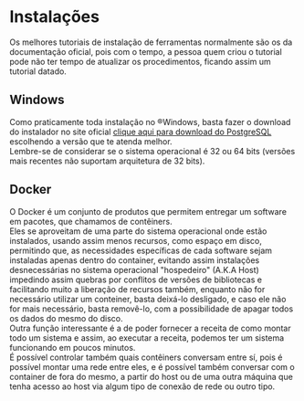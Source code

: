 # Instalações

Os melhores tutoriais de instalação de ferramentas normalmente são os da documentação oficial, pois com o tempo, a pessoa quem criou o tutorial pode não ter tempo de atualizar os procedimentos, ficando assim um tutorial datado.

## Windows

Como praticamente toda instalação no ®Windows, basta fazer o download do instalador no site oficial [clique aqui para download do PostgreSQL](https://www.enterprisedb.com/downloads/postgres-postgresql-downloads) escolhendo a versão que te atenda melhor.  
Lembre-se de considerar se o sistema operacional é 32 ou 64 bits (versões mais recentes não suportam arquitetura de 32 bits).

## Docker

O Docker é um conjunto de produtos que permitem entregar um software em pacotes, que chamamos de contêiners.  
Eles se aproveitam de uma parte do sistema operacional onde estão instalados, usando assim menos recursos, como espaço em disco, permitindo que, as necessidades específicas de cada software sejam instaladas apenas dentro do container, evitando assim instalações desnecessárias no sistema operacional "hospedeiro" (A.K.A Host) impedindo assim quebras por conflitos de versões de bibliotecas e facilitando muito a liberação de recursos também, enquanto não for necessário utilizar um conteiner, basta deixá-lo desligado, e caso ele não for mais necessário, basta removê-lo, com a possibilidade de apagar todos os dados do mesmo do disco.  
Outra função interessante é a de poder fornecer a receita de como montar todo um sistema e assim, ao executar a receita, podemos ter um sistema funcionando em poucos minutos.  
É possível controlar também quais contêiners conversam entre sí, pois é possível montar uma rede entre eles, e é possível também conversar com o container de fora do mesmo, a partir do host ou de uma outra máquina que tenha acesso ao host via algum tipo de conexão de rede ou outro tipo.
